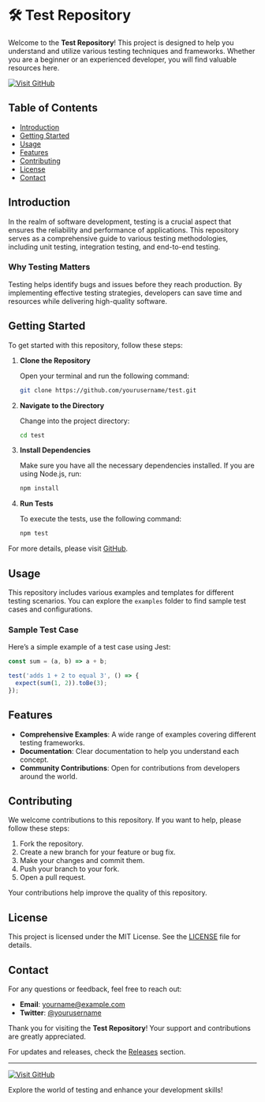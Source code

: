 # 🛠️ Test Repository

Welcome to the **Test Repository**! This project is designed to help you understand and utilize various testing techniques and frameworks. Whether you are a beginner or an experienced developer, you will find valuable resources here.

[![Visit GitHub](https://img.shields.io/badge/Visit%20GitHub-https%3A%2F%2Fgithub.com%2F-brightgreen)](https://github.com)

## Table of Contents

- [Introduction](#introduction)
- [Getting Started](#getting-started)
- [Usage](#usage)
- [Features](#features)
- [Contributing](#contributing)
- [License](#license)
- [Contact](#contact)

## Introduction

In the realm of software development, testing is a crucial aspect that ensures the reliability and performance of applications. This repository serves as a comprehensive guide to various testing methodologies, including unit testing, integration testing, and end-to-end testing.

### Why Testing Matters

Testing helps identify bugs and issues before they reach production. By implementing effective testing strategies, developers can save time and resources while delivering high-quality software.

## Getting Started

To get started with this repository, follow these steps:

1. **Clone the Repository**

   Open your terminal and run the following command:

   ```bash
   git clone https://github.com/yourusername/test.git
   ```

2. **Navigate to the Directory**

   Change into the project directory:

   ```bash
   cd test
   ```

3. **Install Dependencies**

   Make sure you have all the necessary dependencies installed. If you are using Node.js, run:

   ```bash
   npm install
   ```

4. **Run Tests**

   To execute the tests, use the following command:

   ```bash
   npm test
   ```

For more details, please visit [GitHub](https://github.com).

## Usage

This repository includes various examples and templates for different testing scenarios. You can explore the `examples` folder to find sample test cases and configurations.

### Sample Test Case

Here’s a simple example of a test case using Jest:

```javascript
const sum = (a, b) => a + b;

test('adds 1 + 2 to equal 3', () => {
  expect(sum(1, 2)).toBe(3);
});
```

## Features

- **Comprehensive Examples**: A wide range of examples covering different testing frameworks.
- **Documentation**: Clear documentation to help you understand each concept.
- **Community Contributions**: Open for contributions from developers around the world.

## Contributing

We welcome contributions to this repository. If you want to help, please follow these steps:

1. Fork the repository.
2. Create a new branch for your feature or bug fix.
3. Make your changes and commit them.
4. Push your branch to your fork.
5. Open a pull request.

Your contributions help improve the quality of this repository.

## License

This project is licensed under the MIT License. See the [LICENSE](LICENSE) file for details.

## Contact

For any questions or feedback, feel free to reach out:

- **Email**: yourname@example.com
- **Twitter**: [@yourusername](https://twitter.com/yourusername)

Thank you for visiting the **Test Repository**! Your support and contributions are greatly appreciated. 

For updates and releases, check the [Releases](https://github.com/yourusername/test/releases) section.

---

[![Visit GitHub](https://img.shields.io/badge/Visit%20GitHub-https%3A%2F%2Fgithub.com%2F-brightgreen)](https://github.com)

Explore the world of testing and enhance your development skills!